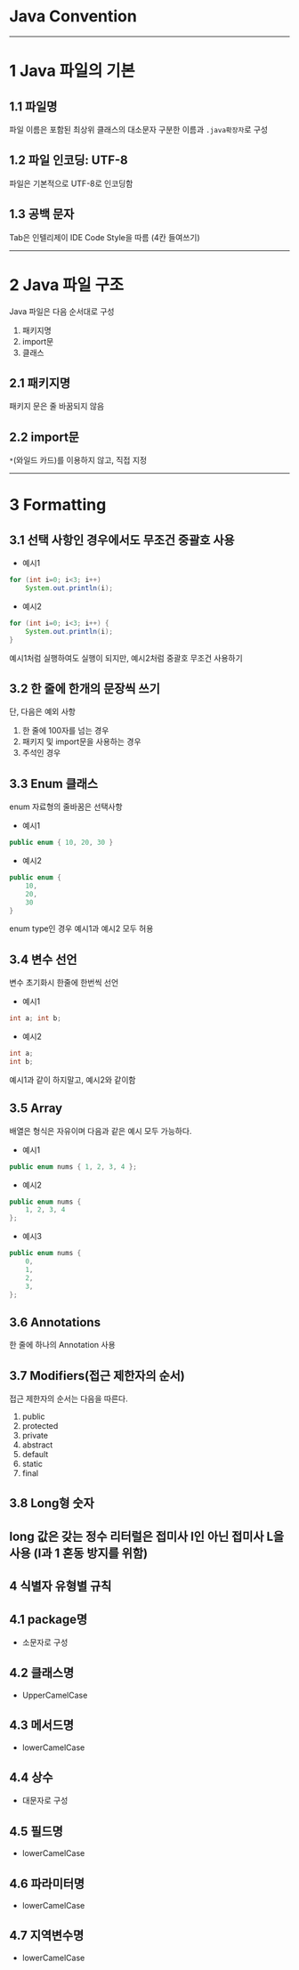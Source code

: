 # **Java Convention**

---

# 1 Java 파일의 기본
## 1.1 파일명
파일 이름은 포함된 최상위 클래스의 대소문자 구분한 이름과 ```.java확장자```로 구성

## 1.2 파일 인코딩: UTF-8
파일은 기본적으로 UTF-8로 인코딩함

## 1.3 공백 문자
Tab은 인텔리제이 IDE Code Style을 따름 (4칸 들여쓰기)

---

# 2 Java 파일 구조
Java 파일은 다음 순서대로 구성
1. 패키지명
2. import문
3. 클래스

## 2.1 패키지명
패키지 문은 줄 바꿈되지 않음
## 2.2 import문
```*```(와일드 카드)를 이용하지 않고, 직접 지정

---

# 3 Formatting
## 3.1 선택 사항인 경우에서도 무조건 중괄호 사용
* 예시1
```java 
for (int i=0; i<3; i++) 
	System.out.println(i);
```
* 예시2
```java 
for (int i=0; i<3; i++) {
	System.out.println(i);
}
```
예시1처럼 실행하여도 실행이 되지만, 예시2처럼 중괄호 무조건 사용하기

## 3.2 한 줄에 한개의 문장씩 쓰기
단, 다음은 예외 사항 
1. 한 줄에 100자를 넘는 경우
2. 패키지 및 import문을 사용하는 경우
3. 주석인 경우

## 3.3 Enum 클래스
enum 자료형의 줄바꿈은 선택사항
* 예시1
```java 
public enum { 10, 20, 30 }
```
* 예시2
```java 
public enum {
	10,
	20, 
	30
}
```
enum type인 경우 예시1과 예시2 모두 허용

## 3.4 변수 선언
변수 초기화시 한줄에 한번씩 선언
* 예시1
```java 
int a; int b;
```
* 예시2
```java 
int a;
int b; 
```
예시1과 같이 하지말고, 예시2와 같이함

## 3.5 Array 
배열은 형식은 자유이며 다음과 같은 예시 모두 가능하다.
* 예시1
```java
public enum nums { 1, 2, 3, 4 };
```
* 예시2
```java
public enum nums {
	1, 2, 3, 4
};
```
* 예시3
```java
public enum nums {
	0,
	1,
	2,
	3,
};
```

## 3.6 Annotations 
한 줄에 하나의 Annotation 사용

## 3.7 Modifiers(접근 제한자의 순서) 
접근 제한자의 순서는 다음을 따른다.
1. public 
2. protected
3. private
4. abstract
5. default
6. static
7. final

## 3.8 Long형 숫자
long 값은 갖는 정수 리터럴은 접미사 l인 아닌 접미사 L을 사용
(l과 1 혼동 방지를 위함)
---

## 4 식별자 유형별 규칙
## 4.1 package명 
* 소문자로 구성 
## 4.2 클래스명 
* UpperCamelCase 
## 4.3 메서드명 
* lowerCamelCase 
## 4.4 상수
* 대문자로 구성
## 4.5 필드명 
* lowerCamelCase 
## 4.6 파라미터명 
* lowerCamelCase
## 4.7 지역변수명 
* lowerCamelCase


